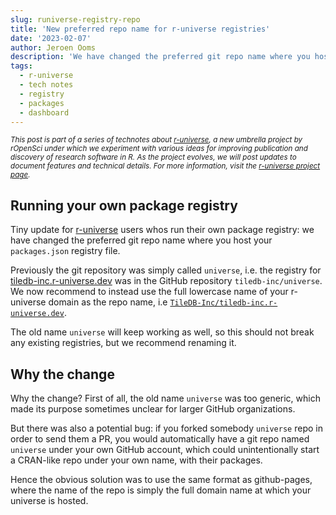 ```yaml
---
slug: runiverse-registry-repo
title: 'New preferred repo name for r-universe registries'
date: '2023-02-07'
author: Jeroen Ooms
description: 'We have changed the preferred git repo name where you host your `packages.json` registry for r-universe.'
tags:
  - r-universe
  - tech notes
  - registry
  - packages
  - dashboard
---
```


<small><em>This post is part of a series of technotes about [r-universe](https://r-universe.dev), a new umbrella project by rOpenSci under which we experiment with various ideas for improving publication and discovery of research software in R.
As the project evolves, we will post updates to document features and technical details.
For more information, visit the [r-universe project page](/r-universe/).</em></small>

## Running your own package registry

Tiny update for [r-universe](https://r-universe.dev) users whos run their own package registry: we have changed the preferred git repo name where you host your `packages.json` registry file.

Previously the git repository was simply called `universe`, i.e. the registry for [tiledb-inc.r-universe.dev](https://tiledb-inc.r-universe.dev) was in the GitHub repository `tiledb-inc/universe`. We now recommend to instead use the full lowercase name of your r-universe domain as the repo name, i.e [`TileDB-Inc/tiledb-inc.r-universe.dev`](https://github.com/TileDB-Inc/tiledb-inc.r-universe.dev).

The old name `universe` will keep working as well, so this should not break any existing registries, but we recommend renaming it.

## Why the change

Why the change? First of all, the old name `universe` was too generic, which made its purpose sometimes unclear for larger GitHub organizations.

But there was also a potential bug: if you forked somebody `universe` repo in order to send them a PR, you would automatically have a git repo named `universe` under your own GitHub account, which could unintentionally start a CRAN-like repo under your own name, with their packages.

Hence the obvious solution was to use the same format as github-pages, where the name of the repo is simply the full domain name at which your universe is hosted.
